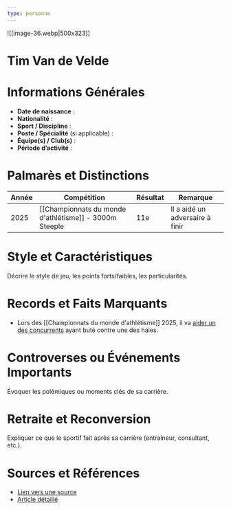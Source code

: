 ```yaml
---
type: personne
---
```

![[image-36.webp|500x323]]
# Tim Van de Velde

# Informations Générales
- **Date de naissance** :  
- **Nationalité** :  
- **Sport / Discipline** :  
- **Poste / Spécialité** (si applicable) :  
- **Équipe(s) / Club(s)** :  
- **Période d’activité** :  

# Palmarès et Distinctions
| Année | Compétition                                            | Résultat | Remarque                        |
| ----- | ------------------------------------------------------ | -------- | ------------------------------- |
| 2025  | [[Championnats du monde d'athlétisme]] - 3000m Steeple | 11e      | Il a aidé un adversaire à finir |

# Style et Caractéristiques
Décrire le style de jeu, les points forts/faibles, les particularités.

# Records et Faits Marquants
- Lors des [[Championnats du monde d'athlétisme]] 2025, il va [aider un des concurrents](https://www.inoreader.com/article/3a9c6e7769100405-la-belge-image-des-mondiaux-dathletisme-tim-van-de-velde-attend-un-concurrent-blesse-pour-finir-la-course) ayant buté contre une des haies.
# Controverses ou Événements Importants
Évoquer les polémiques ou moments clés de sa carrière.

# Retraite et Reconversion
Expliquer ce que le sportif fait après sa carrière (entraîneur, consultant, etc.).

# Sources et Références
- [Lien vers une source](#)
- [Article détaillé](#)
